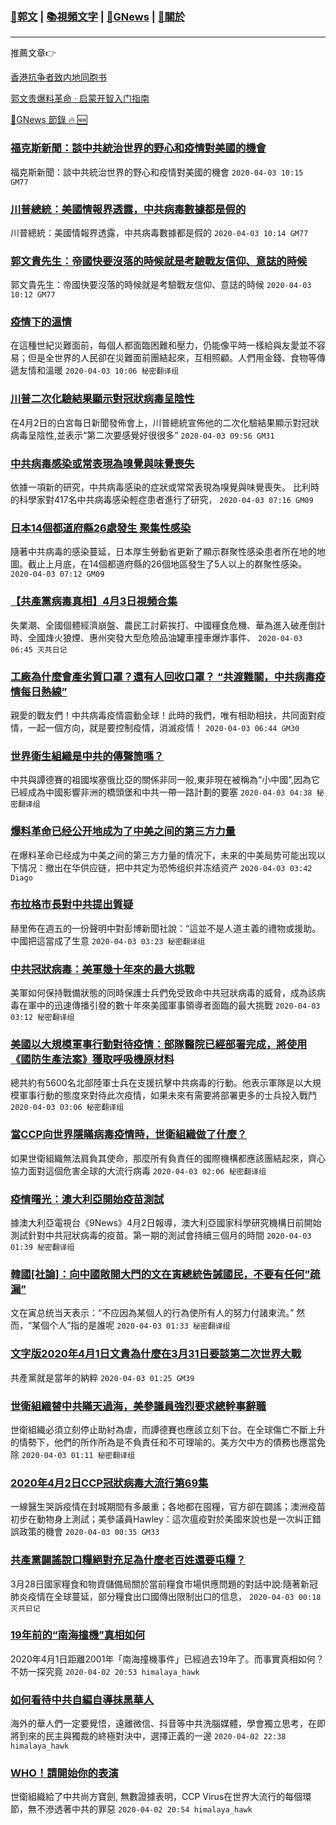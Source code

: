 ###  [:eagle:郭文](https://github.com/ourhimalayas/txt) | [:books:視頻文字](https://github.com/ourhimalayas/txt/blob/master/content/README.md) | [:newspaper:GNews](https://github.com/ourhimalayas/txt/blob/master/content/gnews/README.md) | [:pray:關於](https://github.com/ourhimalayas/home/tree/master/about)
---

推薦文章:point_right:

[香港抗争者致内地同胞书](https://github.com/ourhimalayas/news/blob/master/2019/08/a_letter_from_the_hong_kong_people.md)

[郭文贵爆料革命 · 启蒙开智入门指南](https://github.com/ourhimalayas/txt/issues/1)

[:newspaper:GNews 節錄 :fire: :new:](https://github.com/ourhimalayas/txt/blob/master/content/gnews/README.md) 



### [福克斯新聞：談中共統治世界的野心和疫情對美國的機會](/content/gnews/1/README.md)

福克斯新聞：談中共統治世界的野心和疫情對美國的機會  `2020-04-03 10:15 GM77`

### [川普總統：美國情報界透露，中共病毒數據都是假的](/content/gnews/2/README.md)

川普總統：美國情報界透露，中共病毒數據都是假的  `2020-04-03 10:14 GM77`

### [郭文貴先生：帝國快要沒落的時候就是考驗戰友信仰、意誌的時候](/content/gnews/3/README.md)

郭文貴先生：帝國快要沒落的時候就是考驗戰友信仰、意誌的時候  `2020-04-03 10:12 GM77`

### [疫情下的溫情](/content/gnews/4/README.md)

在這種世紀災難面前，每個人都面臨困難和壓力，仍能像平時一樣給與友愛並不容易；但是全世界的人民卻在災難面前團結起來，互相照顧。人們用金錢、食物等傳遞友情和溫暖  `2020-04-03 10:06 秘密翻译组`

### [川普二次化驗結果顯示對冠狀病毒呈陰性](/content/gnews/5/README.md)

在4月2日的白宮每日新聞發佈會上，川普總統宣佈他的二次化驗結果顯示對冠狀病毒呈陰性,並表示“第二次要感覺好很很多”  `2020-04-03 09:56 GM31`

### [中共病毒感染或常表現為嗅覺與味覺喪失](/content/gnews/6/README.md)

依據一項新的研究，中共病毒感染的症狀或常常表現為嗅覺與味覺喪失。 比利時的科學家對417名中共病毒感染輕症患者進行了研究，  `2020-04-03 07:16 GM09`

### [日本14個都道府縣26處發生 聚集性感染](/content/gnews/7/README.md)

隨著中共病毒的感染蔓延，日本厚生勞動省更新了顯示群聚性感染患者所在地的地圖。截止上月底，在14個都道府縣的26個地區發生了5人以上的群聚性感染。  `2020-04-03 07:12 GM09`

### [【共產黨病毒真相】4月3日視頻合集](/content/gnews/8/README.md)

失業潮、全國個體經濟崩盤、農民工討薪挨打、中國糧食危機、華為進入破產倒計時、全國烽火狼煙、惠州突發大型危險品油罐車撞車爆炸事件、  `2020-04-03 06:45 灭共日记`

### [工廠為什麼會產劣質口罩？還有人回收口罩？ “共渡難關，中共病毒疫情每日熱線”](/content/gnews/9/README.md)

親愛的戰友們！中共病毒疫情震動全球！此時的我們，唯有相助相扶，共同面對疫情，一起一個方向，就是要控制疫情，消滅疫情！  `2020-04-03 06:44 GM30`

### [世界衛生組織是中共的傳聲筒嗎？](/content/gnews/10/README.md)

中共與譚德賽的祖國埃塞俄比亞的關係非同一般,東非現在被稱為“小中國”,因為它已經成為中國影響非洲的橋頭堡和中共一帶一路計劃的要塞  `2020-04-03 04:38 秘密翻译组`

### [爆料革命已经公开地成为了中美之间的第三方力量](/content/gnews/11/README.md)

在爆料革命已经成为中美之间的第三方力量的情况下，未来的中美局势可能出现以下情况：撤出在华供应链，把中共定为恐怖组织并冻结资产  `2020-04-03 03:42 Diago`

### [布拉格市長對中共提出質疑](/content/gnews/12/README.md)

赫里佈在週五的一份聲明中對彭博新聞社說：“這並不是人道主義的禮物或援助。中國把這當成了生意  `2020-04-03 03:23 秘密翻译组`

### [中共冠狀病毒：美軍幾十年來的最大挑戰](/content/gnews/13/README.md)

美軍如何保持戰備狀態的同時保護士兵們免受致命中共冠狀病毒的威脅，成為該病毒在軍中的迅速傳播引發的數十年來美國軍事領導者面臨的最大挑戰  `2020-04-03 03:12 秘密翻译组`

### [美國以大規模軍事行動對待疫情：部隊醫院已經部署完成，將使用《國防生產法案》獲取呼吸機原材料](/content/gnews/14/README.md)

總共約有5600名北部陸軍士兵在支援抗擊中共病毒的行動。他表示軍隊是以大規模軍事行動的態度來對待此次疫情，如果未來有需要將部署更多的士兵投入戰鬥  `2020-04-03 03:06 秘密翻译组`

### [當CCP向世界隱瞞病毒疫情時，世衛組織做了什麼？](/content/gnews/15/README.md)

如果世衛組織無法肩負其使命，那麼所有負責任的國際機構都應該團結起來，齊心協力面對這個危害全球的大流行病毒  `2020-04-03 02:06 秘密翻译组`

### [疫情曙光：澳大利亞開始疫苗測試](/content/gnews/16/README.md)

據澳大利亞電視台《9News》4月2日報導，澳大利亞國家科學研究機構日前開始測試針對中共冠狀病毒的疫苗。第一期的測試會持續三個月的時間  `2020-04-03 01:39 秘密翻译组`

### [韓國[社論]：向中國敞開大門的文在寅總統告誡國民，不要有任何”疏漏”](/content/gnews/17/README.md)

文在寅总统当天表示：“不应因為某個人的行為使所有人的努力付諸東流。” 然而，“某個个人”指的是誰呢  `2020-04-03 01:33 秘密翻译组`

### [文字版2020年4月1日文貴為什麼在3月31日要談第二次世界大戰](/content/gnews/18/README.md)

共產黨就是當年的納粹  `2020-04-03 01:25 GM39`

### [世衛組織替中共瞞天過海，美參議員強烈要求總幹事辭職](/content/gnews/19/README.md)

世衛組織必須立刻停止助紂為虐，而譚德賽也應該立刻下台。在全球傷亡不斷上升的情勢下，他們的所作所為是不負責任和不可理喻的。美方欠中方的債務也應當免除  `2020-04-03 01:11 秘密翻译组`

### [2020年4月2日CCP冠狀病毒大流行第69集](/content/gnews/20/README.md)

一線醫生哭訴疫情在封城期間有多嚴重；各地都在囤糧，官方卻在闢謠；澳洲疫苗初步在動物身上測試；美參議員Hawley：這次瘟疫對於美國來說也是一次糾正錯誤政策的機會  `2020-04-03 00:35 GM33`

### [共產黨闢謠說口糧絕對充足為什麼老百姓還要屯糧？](/content/gnews/21/README.md)

3月28日國家糧食和物資儲備局關於當前糧食市場供應問題的對話中說:隨著新冠肺炎疫情在全球蔓延，部分糧食出口國傳出限制出口的信息，  `2020-04-03 00:18 灭共日记`

### [19年前的“南海撞機”真相如何](/content/gnews/22/README.md)

2020年4月1日距離2001年「南海撞機事件」已經過去19年了。而事實真相如何？ 不妨一探究竟  `2020-04-02 20:53 himalaya_hawk`

### [如何看待中共自編自導抹黑華人](/content/gnews/23/README.md)

海外的華人們一定要覺悟，遠離微信、抖音等中共洗腦媒體，學會獨立思考，在即將到來的民主與獨裁的終極對決中，選擇正義的一邊  `2020-04-02 22:38 himalaya_hawk`

### [WHO！請開始你的表演](/content/gnews/24/README.md)

世衛組織給了中共尚方寶劍, 無數證據表明，CCP Virus在世界大流行的每個環節，無不滲透著中共的罪惡  `2020-04-02 20:54 himalaya_hawk`

